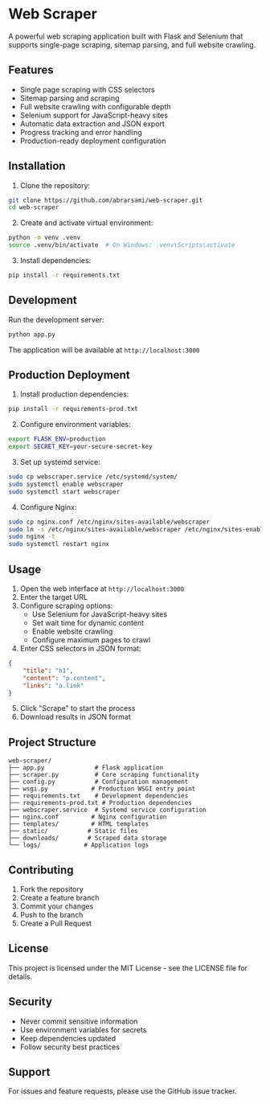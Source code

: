 # Web Scraper

A powerful web scraping application built with Flask and Selenium that supports single-page scraping, sitemap parsing, and full website crawling.

## Features

- Single page scraping with CSS selectors
- Sitemap parsing and scraping
- Full website crawling with configurable depth
- Selenium support for JavaScript-heavy sites
- Automatic data extraction and JSON export
- Progress tracking and error handling
- Production-ready deployment configuration

## Installation

1. Clone the repository:
```bash
git clone https://github.com/abrarsami/web-scraper.git
cd web-scraper
```

2. Create and activate virtual environment:
```bash
python -m venv .venv
source .venv/bin/activate  # On Windows: .venv\Scripts\activate
```

3. Install dependencies:
```bash
pip install -r requirements.txt
```

## Development

Run the development server:
```bash
python app.py
```

The application will be available at `http://localhost:3000`

## Production Deployment

1. Install production dependencies:
```bash
pip install -r requirements-prod.txt
```

2. Configure environment variables:
```bash
export FLASK_ENV=production
export SECRET_KEY=your-secure-secret-key
```

3. Set up systemd service:
```bash
sudo cp webscraper.service /etc/systemd/system/
sudo systemctl enable webscraper
sudo systemctl start webscraper
```

4. Configure Nginx:
```bash
sudo cp nginx.conf /etc/nginx/sites-available/webscraper
sudo ln -s /etc/nginx/sites-available/webscraper /etc/nginx/sites-enabled/
sudo nginx -t
sudo systemctl restart nginx
```

## Usage

1. Open the web interface at `http://localhost:3000`
2. Enter the target URL
3. Configure scraping options:
   - Use Selenium for JavaScript-heavy sites
   - Set wait time for dynamic content
   - Enable website crawling
   - Configure maximum pages to crawl
4. Enter CSS selectors in JSON format:
```json
{
    "title": "h1",
    "content": "p.content",
    "links": "a.link"
}
```
5. Click "Scrape" to start the process
6. Download results in JSON format

## Project Structure

```
web-scraper/
├── app.py              # Flask application
├── scraper.py          # Core scraping functionality
├── config.py           # Configuration management
├── wsgi.py            # Production WSGI entry point
├── requirements.txt    # Development dependencies
├── requirements-prod.txt # Production dependencies
├── webscraper.service  # Systemd service configuration
├── nginx.conf         # Nginx configuration
├── templates/         # HTML templates
├── static/           # Static files
├── downloads/        # Scraped data storage
└── logs/            # Application logs
```

## Contributing

1. Fork the repository
2. Create a feature branch
3. Commit your changes
4. Push to the branch
5. Create a Pull Request

## License

This project is licensed under the MIT License - see the LICENSE file for details.

## Security

- Never commit sensitive information
- Use environment variables for secrets
- Keep dependencies updated
- Follow security best practices

## Support

For issues and feature requests, please use the GitHub issue tracker. 
